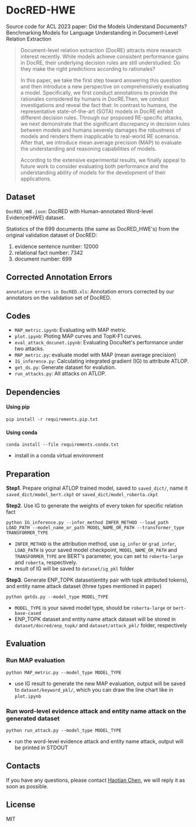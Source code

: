 # DocRED-HWE

Source code for ACL 2023 paper: Did the Models Understand Documents? Benchmarking Models for Language Understanding in Document-Level Relation Extraction

> Document-level relation extraction (DocRE) attracts more research interest recently. While models achieve consistent performance gains in DocRE, their underlying decision rules are still understudied: Do they make the right predictions according to rationales?
>
> In this paper, we take the first step toward answering this question and then introduce a new perspective on
> comprehensively evaluating a model. Specifically, we first conduct annotations to provide the rationales considered by humans in DocRE.Then, we conduct investigations and reveal the fact that: In contrast to humans, the representative state-of-the-art (SOTA) models in DocRE exhibit different decision rules. Through our proposed RE-specific attacks, we next demonstrate that the significant discrepancy in decision rules between models and humans severely damages the robustness of models and renders them inapplicable to real-world RE scenarios. After that, we introduce mean average precision (MAP) to evaluate the understanding and reasoning capabilities of models.
>
> According to the extensive experimental results, we finally appeal to future work to consider evaluating both performance and the understanding ability of models for the development of their applications.

## Dataset

`DocRED_HWE.json`: DocRED with Human-annotated Word-level Evidence(HWE) dataset.

Statistics of the 699 documents (the same as DocRED_HWE's) from the original validation dataset of DocRED:

1. evidence sentence number: 12000
2. relational fact number: 7342
3. document number: 699

## Corrected Annotation Errors

`annotation errors in DocRED.xls`: Annotation errors corrected by our annotators on the validation set of DocRED.

## Codes

- `MAP_metric.ipynb`: Evaluating with MAP metric
- `plot.ipynb`: Ploting MAP curves and TopK-F1 curves.
- `eval_attack_docunet.ipynb`: Evaluating DocuNet's performance under two attacks.
- `MAP_metric.py`: evaluate model with MAP (mean average precision)
- `IG_inference.py`: Calculating integrated gradient (IG) to attribute ATLOP.
- `get_ds.py`: Generate dataset for evalution.
- `run_attacks.py`: All attacks on ATLOP.

## Dependencies

#### Using pip

```shell
pip install -r requirements.pip.txt
```

#### Using conda

```shell
conda install --file requirements.conda.txt
```

- install in a conda virtual environment

## Preparation

**Step1**. Prepare original ATLOP trained model, saved to `saved_dict/`, name it `saved_dict/model_bert.ckpt` or `saved_dict/model_roberta.ckpt`

**Step2**. Use IG to generate the weights of every token for specific relation fact

```shell
python IG_inference.py --infer_method INFER_METHOD --load_path LOAD_PATH --model_name_or_path MODEL_NAME_OR_PATH --transformer_type TRANSFORMER_TYPE
```

- `INFER_METHOD` is the attribution method, use `ig_infer` or `grad_infer`, `LOAD_PATH` is your saved model checkpoint, `MODEL_NAME_OR_PATH` and `TRANSFORMER_TYPE` are BERT's parameter, you can set to `roberta-large` and `roberta`, respectively.
- result of IG will be saved to `dataset/ig_pkl` folder

**Step3**. Generate ENP_TOPK dataset(entity pair with topk attributed tokens), and entity name attack dataset (three types mentioned in paper)

```shell
python getds.py --model_type MODEL_TYPE
```

- `MODEL_TYPE` is your saved model type, should be `roberta-large` or `bert-base-cased`
- ENP_TOPK dataset and entity name attack dataset will be stored in `dataset/docred/enp_topk/` and `dataset/attack_pkl/` folder, respectively

## Evaluation

### Run MAP evaluation

```shell
python MAP_metric.py --model_type MODEL_TYPE
```

- use IG result to generate the new MAP evaluation, output will be saved to `dataset/keyword_pkl/`, which you can draw the line chart like in `plot.ipynb`

### Run word-level evidence attack and entity name attack on the generated dataset

```shell
python run_attack.py --model_type MODEL_TYPE
```

- run the word-level evidence attack and entity name attack, output will be printed in STDOUT

## Contacts

If you have any questions, please contact [Haotian Chen](mailto:htchen18@fudan.edu.cn), we will reply it as soon as possible.

## License

MIT
